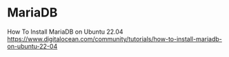 # MariaDB


How To Install MariaDB on Ubuntu 22.04
https://www.digitalocean.com/community/tutorials/how-to-install-mariadb-on-ubuntu-22-04



